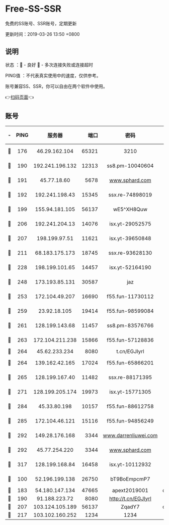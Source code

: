 # Free-SS-SSR

免费的SS账号、SSR账号，定期更新

更新时间：2019-03-26 13:50 +0800

## 说明

状态     ：🙂 - 良好 🙁 - 多次连接失败或连接超时

PING值   ：不代表真实使用中的速度，仅供参考。

账号兼容SS、SSR，你可以自由在两个软件中使用。

👉[扫码页面](https://liesauer.github.io/Free-SS-SSR/)👈

## 账号

|-|PING|服务器|端口|密码|加密方式|区域|
|:----:|:----:|:-----:|-----:|:----:|:----:|:----:|
|🙂|176|46.29.162.104|65321|3210|aes-256-ctr|RU|
|🙂|190|192.241.196.132|12313|ss8.pm-10040604|aes-256-cfb|US|
|🙂|191|45.77.18.60|5678|www.sphard.com|aes-256-cfb|JP|
|🙂|192|192.241.198.43|15345|ssx.re-74898019|aes-256-cfb|US|
|🙂|199|155.94.181.105|56137|wE5^XH8Quw|aes-256-cfb|US|
|🙂|206|192.241.204.13|14076|isx.yt-29052575|aes-256-cfb|US|
|🙂|207|198.199.97.51|11621|isx.yt-39650848|aes-256-cfb|US|
|🙂|211|68.183.175.173|18745|ssx.re-93628130|aes-256-cfb|US|
|🙂|228|198.199.101.65|14457|isx.yt-52164190|aes-256-cfb|US|
|🙂|248|173.193.85.131|30587|jaz|aes-256-cfb|US|
|🙂|253|172.104.49.207|16690|f55.fun-11730112|aes-256-cfb|SG|
|🙂|259|23.92.18.105|19414|f55.fun-98599084|aes-256-cfb|US|
|🙂|261|128.199.143.68|11457|ss8.pm-83576766|aes-256-cfb|SG|
|🙂|263|172.104.211.238|15866|f55.fun-57128836|aes-256-cfb|US|
|🙂|264|45.62.233.234|8080|t.cn/EGJIyrl|rc4-md5|CA|
|🙂|264|139.162.42.165|17024|f55.fun-65866201|aes-256-cfb|SG|
|🙂|265|128.199.167.40|11482|ssx.re-88171395|aes-256-cfb|SG|
|🙂|271|128.199.205.174|19973|isx.yt-15771305|aes-256-cfb|SG|
|🙂|284|45.33.80.198|10157|f55.fun-88612758|aes-256-cfb|US|
|🙂|285|172.104.46.121|15116|f55.fun-94856249|aes-256-cfb|SG|
|🙂|292|149.28.176.168|3344|www.darrenliuwei.com|aes-256-cfb|AU|
|🙂|292|45.77.254.220|3344|www.sphard.com|aes-256-cfb|SG|
|🙂|317|128.199.168.84|16458|isx.yt-10112932|aes-256-cfb|SG|
|🙂|100|52.196.199.138|26750|bT9BoEmpcmP7|aes-256-cfb|JP|
|🙂|183|54.180.147.134|47665|apext2019001|chacha20|KR|
|🙂|190|91.188.223.72|8080|http://t.cn/EGJIyrl|rc4-md5|RU|
|🙂|207|103.124.105.189|56137|ZqadY7|chacha20|CN|
|🙂|217|103.102.160.252|1234|1234|rc4-md5|JP|

